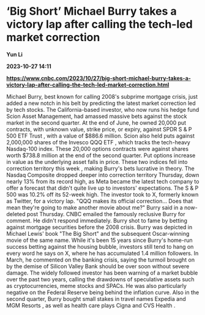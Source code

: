 # ‘Big Short’ Michael Burry takes a victory lap after calling the tech-led market correction
**Yun Li**

**2023-10-27 14:11**

**https://www.cnbc.com/2023/10/27/big-short-michael-burry-takes-a-victory-lap-after-calling-the-tech-led-market-correction.html**

Michael Burry, best known for calling 2008's subprime mortgage crisis, just added a new notch in his belt by predicting the latest market correction led by tech stocks. The California-based investor, who now runs his hedge fund Scion Asset Management, had amassed massive bets against the stock market in the second quarter. At the end of June, he owned 20,000 put contracts, with unknown value, strike price, or expiry, against SPDR S & P 500 ETF Trust , with a value of $886.6 million. Scion also held puts against 2,000,000 shares of the Invesco QQQ ETF , which tracks the tech-heavy Nasdaq-100 index. These 20,000 options contracts were against shares worth $738.8 million at the end of the second quarter. Put options increase in value as the underlying asset falls in price. These two indices fell into correction territory this week , making Burry's bets lucrative in theory. The Nasdaq Composite dropped deeper into correction territory Thursday, down nearly 13% from its record high, as Meta became the latest tech company to offer a forecast that didn't quite live up to investors' expectations. The S & P 500 was 10.2% off its 52-week high. The investor took to X, formerly known as Twitter, for a victory lap. "QQQ makes its official correction... Does that mean they're going to make another movie about me?" Burry said in a now-deleted post Thursday. CNBC emailed the famously reclusive Burry for comment. He didn't respond immediately. Burry shot to fame by betting against mortgage securities before the 2008 crisis. Burry was depicted in Michael Lewis' book "The Big Short" and the subsequent Oscar-winning movie of the same name. While it's been 15 years since Burry's home-run success betting against the housing bubble, investors still tend to hang on every word he says on X, where he has accumulated 1.4 million followers. In March, he commented on the banking crisis, saying the turmoil brought on by the demise of Silicon Valley Bank should be over soon without severe damage. The widely followed investor has been warning of a market bubble over the past two years, calling the drawdowns of speculative assets such as cryptocurrencies, meme stocks and SPACs. He was also particularly negative on the Federal Reserve being behind the inflation curve. Also in the second quarter, Burry bought small stakes in travel names Expedia and MGM Resorts , as well as health care plays Cigna and CVS Health .